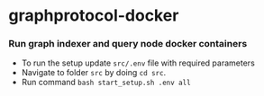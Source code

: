 # graphprotocol-docker
### Run graph indexer and query node docker containers
- To run the setup update `src/.env` file with required parameters
- Navigate to folder `src` by doing `cd src`.
- Run command `bash start_setup.sh .env all`
